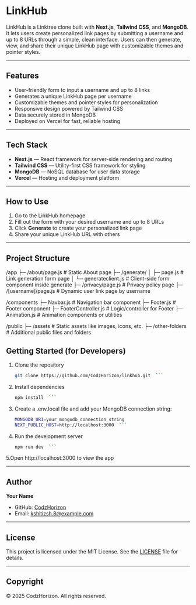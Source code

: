 # LinkHub

LinkHub is a Linktree clone built with **Next.js**, **Tailwind CSS**, and **MongoDB**. It lets users create personalized link pages by submitting a username and up to 8 URLs through a simple, clean interface. Users can then generate, view, and share their unique LinkHub page with customizable themes and pointer styles.

---

## Features

- User-friendly form to input a username and up to 8 links  
- Generates a unique LinkHub page per username  
- Customizable themes and pointer styles for personalization  
- Responsive design powered by Tailwind CSS  
- Data securely stored in MongoDB  
- Deployed on Vercel for fast, reliable hosting  

---

## Tech Stack

- **Next.js** — React framework for server-side rendering and routing  
- **Tailwind CSS** — Utility-first CSS framework for styling  
- **MongoDB** — NoSQL database for user data storage  
- **Vercel** — Hosting and deployment platform  

---

## How to Use

1. Go to the LinkHub homepage  
2. Fill out the form with your desired username and up to 8 URLs  
3. Click **Generate** to create your personalized link page  
4. Share your unique LinkHub URL with others  

---

## Project Structure

/app
  ├─ /about/page.js           # Static About page
  ├─ /generate/
  │    ├─ page.js             # Link generation form page
  │    └─ generateclient.js   # Client-side form component inside generate
  ├─ /privacy/page.js         # Privacy policy page
  ├─ /[username]/page.js      # Dynamic user link page by username

/components
  ├─ Navbar.js                # Navigation bar component
  ├─ Footer.js                # Footer component
  ├─ FooterController.js      # Logic/controller for Footer
  ├─ Animation.js             # Animation components or utilities

/public
  ├─ /assets                  # Static assets like images, icons, etc.
  ├─ /other-folders           # Additional public files and folders


## Getting Started (for Developers)

1. Clone the repository  
   ```bash
   git clone https://github.com/CodzHorizon/linkhub.git  ```

2. Install dependencies  
   ```bash
   npm install  ```

3. Create a .env.local file and add your MongoDB connection string:
   ```bash
   MONGODB_URI=your_mongodb_connection_string
   NEXT_PUBLIC_HOST=http://localhost:3000  ```
   
4. Run the development server
   ```bash
   npm run dev  ```
   
5.Open http://localhost:3000 to view the app  




---
## Author

**Your Name**  
- GitHub: [CodzHorizon](https://github.com/CodzHorizon)  
- Email: kshitizsh.8@example.com  

---

## License

This project is licensed under the MIT License. See the [LICENSE](LICENSE) file for details.

---

## Copyright

© 2025 CodzHorizon. All rights reserved.

            
